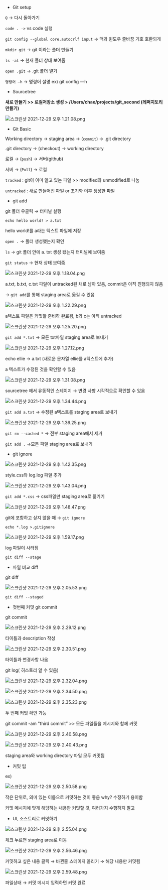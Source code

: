 - Git setup

`Q` → 다시 돌아가기

`code . ->` vs code 실행

`git config --global core.autocrlf input` → 맥과 윈도우 줄바꿈 기호 호환되게

`mkdir git` → git 이라는 폴더 만들기

`ls -al` → 현재 폴더 상태 보여줌

`open .git` → .git 폴더 열기

`명령어 —h` → 명령어 설명 ex) git config —h

- Sourcetree

**새로 만들기 >> 로컬저장소 생성 > /Users/chae/projects/git_second  (레퍼지토리 만들기)**

![스크린샷 2021-12-29 오후 1.21.08.png](img/스크린샷_2021-12-29_오후_1.21.08.png)

- Git Basic

Working directory → staging area → (`commit`) → .git directory

.git directory → (checkout) → working directory

로컬 → (`push`) → 서버(github)

서버 → (`Pull`) → 로컬

`tracked`  : git이 이미 알고 있는 파일 >> modified와 unmodified로 나눔

`untracked` : 새로 만들어진 파일 or 초기화 이후 생성한 파일

- git add

git 폴더 우클릭 → 터미널 실행 

`echo hello world! > a.txt` 

hello world!를 a라는 텍스트 파일에 저장

`open .` → 폴더 생성했는지 확인

`ls` → git 폴더 안에 a. txt 생성 됐는지  터미널에 보여줌

`git status` → 현재 상태 보여줌

![스크린샷 2021-12-29 오후 1.18.04.png](img/스크린샷_2021-12-29_오후_1.18.04.png)

a.txt, b.txt, c.txt 파일이 untracked된 채로 남아 있음, commit은 아직 진행되지 않음

→ `git add`를 통해 staging area로 옮길 수 있음

![스크린샷 2021-12-29 오후 1.22.29.png](https://s3-us-west-2.amazonaws.com/secure.notion-static.com/7054a6d6-4c51-419e-a864-ca3ea6dda4b6/스크린샷_2021-12-29_오후_1.22.29.png)

a텍스트 파일은 커밋할 준비하 완료됨, b와 c는 아직 untracked

![스크린샷 2021-12-29 오후 1.25.20.png](https://s3-us-west-2.amazonaws.com/secure.notion-static.com/03f861f3-2970-4a7d-94b9-96f5147b691e/스크린샷_2021-12-29_오후_1.25.20.png)

`git add *.txt` → 모든 txt파일 staging area로 보내기

![스크린샷 2021-12-29 오후 1.27.12.png](https://s3-us-west-2.amazonaws.com/secure.notion-static.com/ee610925-0e02-4376-889a-84d8f1d65be6/스크린샷_2021-12-29_오후_1.27.12.png)

echo ellie → a.txt (새로운 문자열 ellie를 a텍스트에 추가)

a 텍스트가 수정된 것을 확인할 수 있음

![스크린샷 2021-12-29 오후 1.31.08.png](https://s3-us-west-2.amazonaws.com/secure.notion-static.com/3ca5e687-cdf3-40b4-a5fa-8d8d4ee1c073/스크린샷_2021-12-29_오후_1.31.08.png)

sourcetree 에서 유동적인 스테이지 →  변경 사항 시각적으로 확인할 수 있음

![스크린샷 2021-12-29 오후 1.34.44.png](https://s3-us-west-2.amazonaws.com/secure.notion-static.com/46f086a8-59cc-469e-88e3-db21c451d0fb/스크린샷_2021-12-29_오후_1.34.44.png)

`git add a.txt` → 수정된 a텍스트를 staging area로 보내기

![스크린샷 2021-12-29 오후 1.36.25.png](https://s3-us-west-2.amazonaws.com/secure.notion-static.com/09f55648-1152-4f35-b6a0-5152b2e7cef3/스크린샷_2021-12-29_오후_1.36.25.png)

`git rm --cached *` → 전부 staging area에서 제거

`git add .` →모든 파일 staging area로 보내기

- git ignore

![스크린샷 2021-12-29 오후 1.42.35.png](https://s3-us-west-2.amazonaws.com/secure.notion-static.com/1e0aef80-0042-4b54-93d1-a98ee09ba9de/스크린샷_2021-12-29_오후_1.42.35.png)

style.css와 log.log 파일 추가

![스크린샷 2021-12-29 오후 1.43.04.png](https://s3-us-west-2.amazonaws.com/secure.notion-static.com/ec9a3032-1c96-4c90-a0f0-9104ce7754bb/스크린샷_2021-12-29_오후_1.43.04.png)

`git add *.css` → css파일만 staging area로 옮기기

![스크린샷 2021-12-29 오후 1.48.47.png](https://s3-us-west-2.amazonaws.com/secure.notion-static.com/e3c3715e-d8f0-4147-b408-f0713b00c546/스크린샷_2021-12-29_오후_1.48.47.png)

git에 포함하고 싶지 않을 때 → `git ignore`

`echo *.log >.gitignore`

![스크린샷 2021-12-29 오후 1.59.17.png](https://s3-us-west-2.amazonaws.com/secure.notion-static.com/41db8a9d-eeda-45ac-af67-b3ed533e6849/스크린샷_2021-12-29_오후_1.59.17.png)

log 파일이 사라짐

`git diff --stage`

- 파일 비교 diff

git diff

![스크린샷 2021-12-29 오후 2.05.53.png](https://s3-us-west-2.amazonaws.com/secure.notion-static.com/26924c82-d9b7-4a8c-ab31-438e921bb00c/스크린샷_2021-12-29_오후_2.05.53.png)

`git diff --staged`

- 첫번째 커밋 git commit

git commit

![스크린샷 2021-12-29 오후 2.29.12.png](https://s3-us-west-2.amazonaws.com/secure.notion-static.com/5a74fecf-10ec-4ad2-be47-8368c8d1ed6d/스크린샷_2021-12-29_오후_2.29.12.png)

타이틀과 description 작성

![스크린샷 2021-12-29 오후 2.30.51.png](https://s3-us-west-2.amazonaws.com/secure.notion-static.com/7c347da9-eddf-43cd-aa6b-7f460ff087a4/스크린샷_2021-12-29_오후_2.30.51.png)

타이틀과 변경사항 나옴

git log( 히스토리 알 수 있음)

![스크린샷 2021-12-29 오후 2.32.04.png](https://s3-us-west-2.amazonaws.com/secure.notion-static.com/3b5a8ad3-5cd9-442e-b419-46a20c294a1f/스크린샷_2021-12-29_오후_2.32.04.png)

![스크린샷 2021-12-29 오후 2.34.50.png](https://s3-us-west-2.amazonaws.com/secure.notion-static.com/87fc926a-aac4-46e8-9c74-821f8fa3d11e/스크린샷_2021-12-29_오후_2.34.50.png)

![스크린샷 2021-12-29 오후 2.35.23.png](https://s3-us-west-2.amazonaws.com/secure.notion-static.com/45c79966-ea9f-49f7-9be8-1cf9d223f1a8/스크린샷_2021-12-29_오후_2.35.23.png)

두 번째 커밋 확인 가능

git commit -am "third commit” >> 모든 파일들을 메시지와 함께 커밋

![스크린샷 2021-12-29 오후 2.40.58.png](https://s3-us-west-2.amazonaws.com/secure.notion-static.com/6fed90f5-0761-433d-af1a-5d63e44dde18/스크린샷_2021-12-29_오후_2.40.58.png)

![스크린샷 2021-12-29 오후 2.40.43.png](https://s3-us-west-2.amazonaws.com/secure.notion-static.com/18db31ea-c80b-4fbc-b976-fbf74ca7e6f5/스크린샷_2021-12-29_오후_2.40.43.png)

staging area와 working directory 파일 모두 커밋됨

- 커밋 팁

ex)

![스크린샷 2021-12-29 오후 2.50.58.png](https://s3-us-west-2.amazonaws.com/secure.notion-static.com/88c8716b-caae-4757-b6f2-6c2031e31439/스크린샷_2021-12-29_오후_2.50.58.png)

작은 단위로, 의미 있는 이름으로 커밋하는 것이 좋음 why? 수정하기 용이함

커밋 메시지에 맞게 해당하는 내용만 커밋할 것, 여러가지 수행하지 말고

- UI, 소스트리로 커밋하기

![스크린샷 2021-12-29 오후 2.55.04.png](https://s3-us-west-2.amazonaws.com/secure.notion-static.com/9c5f9072-c354-4a21-baab-a9f362640fc7/스크린샷_2021-12-29_오후_2.55.04.png)

체크 누르면 staging area로 이동

![스크린샷 2021-12-29 오후 2.56.46.png](https://s3-us-west-2.amazonaws.com/secure.notion-static.com/3caf2d84-4b22-4558-a690-57f2a511a113/스크린샷_2021-12-29_오후_2.56.46.png)

커밋하고 싶은 내용 클릭 → 바뀐줄 스테이지 올리기 → 해당 내용만 커밋됨

![스크린샷 2021-12-29 오후 2.59.48.png](https://s3-us-west-2.amazonaws.com/secure.notion-static.com/49eb3ee4-562e-4ee2-acd2-74d936fe092e/스크린샷_2021-12-29_오후_2.59.48.png)

파일상태 → 커밋 메시지 입력하면 커밋 완료